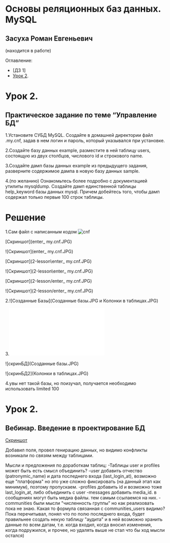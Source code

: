 # Основы реляционных баз данных. MySQL
## Засуха Роман Евгеньевич
(находится в работе)

Оглавление:
- [ДЗ 1]
- [Урок 2](#Урок-2).


# Урок 2.
## Практическое задание по теме “Управление БД”

1.Установите СУБД MySQL. Создайте в домашней директории файл .my.cnf, задав в нем логин и пароль, который указывался при установке.

2.Создайте базу данных example, разместите в ней таблицу users, состоящую из двух столбцов, числового id и строкового name.

3.Создайте дамп базы данных example из предыдущего задания, разверните содержимое дампа в новую базу данных sample.

4.(по желанию) Ознакомьтесь более подробно с документацией утилиты mysqldump. Создайте дамп единственной таблицы help_keyword базы данных mysql. Причем добейтесь того, чтобы дамп содержал только первые 100 строк таблицы.

# Решение

1.Сам файл с написанным кодом
![cnf](.my.cnf)

[Скриншот](enter_ my.cnf.JPG)

![Скриншот](enter_ my.cnf.JPG)

[Скриншот](2-lesson\enter_ my.cnf.JPG)

![Скриншот](2-lesson\enter_ my.cnf.JPG)

[Скриншот](2-lesson/enter_ my.cnf.JPG)

![Скриншот](2-lesson/enter_ my.cnf.JPG)




2.![Созданные Базы](Созданные базы.JPG и Колонки в таблицах.JPG)

3.![скрипт дампа](example.sql)

![скринБД](Созданные базы.JPG)  

![скринБД2](Колонки в таблицах.JPG)

4.увы нет такой базы, но поизучал, получается необходимо использовать limited 100

# Урок 2.
## Вебинар. Введение в проектирование БД

[Скриншот](db_tables_full.JPG)

Добавил поля, провел генирацию данных, но видимо конфликты возникали по связям между таблицами. 

Мысли и предложения по доработкам таблиц:
-Таблицы user и profiles может быть есть смысл объединить?
-user добавить отчество (patronymic_name) и дата последнего входа (last_login_at), возможно еще "платформа" но это уже сложно фиксировать (на данный этап как минимум), поэтому пропускаем.
-profiles добавить id и возможно тоже last_login_at, либо объединить с user
-messages добавить media_id. в сообщениях могут быть медиа файлы. тем самым ссылаемся на них.
-communities были мысли "численность группы" но как реализовать пока не знаю. Какая то формула связанная с communities_users видимо?
Пока перечитывал, понял что по полю последнего входа, будет правильнее создать некую таблицу "аудита" и в ней возможно хранить данные по всем датам, т.е. когда входил, когда вносил изменения, когда подружился, и прочее, но удалять выше не стал что бы ход мысли остался)
